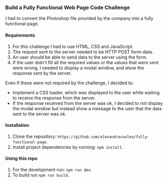 ### Build a Fully Functional Web Page Code Challenge

I had to convert the Photoshop file provided by the company into a fully functional page.

#### Requirements

1. For this challenge I had to use HTML, CSS and JavaScript.
2. The request sent to the server needed to be HTTP POST form-data.
3. An user should be able to send data to the server using the form.
4. If the user didn't fill all the required values or the values that were sent were wrong, I needed to display a modal window, and show the response sent by the server.

Even if these were not required by the challenge, I decided to:

- Implement a CSS loader, which was displayed to the user while waiting to receive the response from the server.
- If the response received from the server was ok, I decided to not display the modal window but instead show a message to the user that the data sent to the server was ok.

#### Installation

1. Clone the repository: `https://github.com/alexandracaulea/fully-functional-page`.
2. Install project dependencies by running: `npm install`.

#### Using this repo

1. For the development run: `npm run dev`.
2. To build run `npm run build`.
